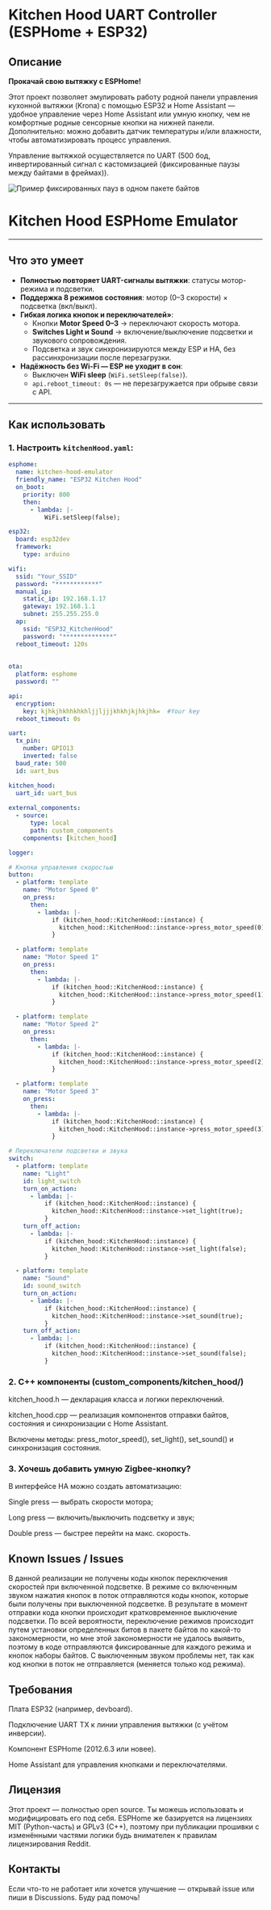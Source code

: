 # Kitchen Hood UART Controller (ESPHome + ESP32)

## Описание

**Прокачай свою вытяжку с ESPHome!**

Этот проект позволяет эмулировать работу родной панели управления кухонной вытяжки (Krona) с помощью ESP32 и Home Assistant — удобное управление через Home Assistant или умную кнопку, чем не комфортные родные сенсорные кнопки на нижней панели. Дополнительно: можно добавить датчик температуры и/или влажности, чтобы автоматизировать процесс управления.

Управление вытяжкой осуществляется по UART (500 бод, инвертированный сигнал с кастомизацией (фиксированные паузы между байтами в фреймах)).

![Пример фиксированных пауз в одном пакете байтов](images/UART1.png)

# Kitchen Hood ESPHome Emulator

---

##  Что это умеет

- **Полностью повторяет UART-сигналы вытяжки**: статусы мотор-режима и подсветки.
- **Поддержка 8 режимов состояния**: мотор (0–3 скорости) × подсветка (вкл/выкл).
- **Гибкая логика кнопок и переключателей»**:
  - Кнопки **Motor Speed 0–3** → переключают скорость мотора.
  - **Switches Light и Sound** → включение/выключение подсветки и звукового сопровождения.
  - Подсветка и звук синхронизируются между ESP и HA, без рассинхронизации после перезагрузки.
- **Надёжность без Wi-Fi — ESP не уходит в сон**:
  - Выключен **WiFi sleep** (`WiFi.setSleep(false)`).
  - `api.reboot_timeout: 0s` — не перезагружается при обрыве связи с API.

---

##  Как использовать

### 1. Настроить `kitchenHood.yaml`:

```yaml
esphome:
  name: kitchen-hood-emulator
  friendly_name: "ESP32 Kitchen Hood"
  on_boot:
    priority: 800
    then:
      - lambda: |-
          WiFi.setSleep(false);

esp32:
  board: esp32dev
  framework:
    type: arduino

wifi:
  ssid: "Your_SSID"
  password: "************"
  manual_ip:
    static_ip: 192.168.1.17
    gateway: 192.168.1.1
    subnet: 255.255.255.0
  ap:
    ssid: "ESP32_KitchenHood"
    password: "**************"
  reboot_timeout: 120s      
    
    
ota:
  platform: esphome
  password: ""

api:
  encryption:
    key: kjhkjhkhhkhkhljjljjjkhkhjkjhkjhk=  #Your key 
  reboot_timeout: 0s   

uart:
  tx_pin:
    number: GPIO13
    inverted: false
  baud_rate: 500
  id: uart_bus

kitchen_hood:
  uart_id: uart_bus
  
external_components:
  - source:
      type: local
      path: custom_components
    components: [kitchen_hood]

logger:    

# Кнопки управления скоростью
button:
  - platform: template
    name: "Motor Speed 0"
    on_press:
      then:
        - lambda: |-
            if (kitchen_hood::KitchenHood::instance) {
              kitchen_hood::KitchenHood::instance->press_motor_speed(0);
            }

  - platform: template
    name: "Motor Speed 1"
    on_press:
      then:
        - lambda: |-
            if (kitchen_hood::KitchenHood::instance) {
              kitchen_hood::KitchenHood::instance->press_motor_speed(1);
            }

  - platform: template
    name: "Motor Speed 2"
    on_press:
      then:
        - lambda: |-
            if (kitchen_hood::KitchenHood::instance) {
              kitchen_hood::KitchenHood::instance->press_motor_speed(2);
            }

  - platform: template
    name: "Motor Speed 3"
    on_press:
      then:
        - lambda: |-
            if (kitchen_hood::KitchenHood::instance) {
              kitchen_hood::KitchenHood::instance->press_motor_speed(3);
            }

# Переключатели подсветки и звука
switch:
  - platform: template
    name: "Light"
    id: light_switch
    turn_on_action:
      - lambda: |-
          if (kitchen_hood::KitchenHood::instance) {
            kitchen_hood::KitchenHood::instance->set_light(true);
          }
    turn_off_action:
      - lambda: |-
          if (kitchen_hood::KitchenHood::instance) {
            kitchen_hood::KitchenHood::instance->set_light(false);
          }

  - platform: template
    name: "Sound"
    id: sound_switch
    turn_on_action:
      - lambda: |-
          if (kitchen_hood::KitchenHood::instance) {
            kitchen_hood::KitchenHood::instance->set_sound(true);
          }
    turn_off_action:
      - lambda: |-
          if (kitchen_hood::KitchenHood::instance) {
            kitchen_hood::KitchenHood::instance->set_sound(false);
          }
```
            

### 2. C++ компоненты (custom_components/kitchen_hood/)
kitchen_hood.h — декларация класса и логики переключений.

kitchen_hood.cpp — реализация компонентов отправки байтов, состояния и синхронизации с Home Assistant.

Включены методы: press_motor_speed(), set_light(), set_sound() и синхронизация состояния.

### 3. Хочешь добавить умную Zigbee-кнопку?
В интерфейсе HA можно создать автоматизацию:

Single press — выбрать скорости моторa;

Long press — включить/выключить подсветку и звук;

Double press — быстрее перейти на макс. скорость.

## Known Issues / Issues
В данной реализации не получены коды кнопок переключения скоростей при включенной подсветке. В режиме со включенным звуком нажатия кнопок в поток отправляются коды кнопок, которые были получены при выключенной подсветке. В результате в момент отправки кода кнопки происходит кратковременное выключение подсветки. По всей вероятности, переключение режимов происходит путем  установки определенных битов в пакете байтов по какой-то закономерности, но мне этой закономерности не удалось выявить, поэтому в коде отправляются фиксированные для каждого режима и кнопок наборы байтов. С выключенным звуком проблемы нет, так как код кнопки в поток не отправляется (меняется только код режима). 

## Требования
Плата ESP32 (например, devboard).

Подключение UART TX к линии управления вытяжки (с учётом инверсии).

Компонент ESPHome (2012.6.3 или новее).

Home Assistant для управления кнопками и переключателями.

## Лицензия
Этот проект — полностью open source. Ты можешь использовать и модифицировать его под себя. ESPHome же базируется на лицензиях MIT (Python-часть) и GPLv3 (C++), поэтому при публикации прошивки с изменёнными частями логики будь внимателен к правилам лицензирования 
Reddit.

## Контакты
Если что-то не работает или хочется улучшение — открывай issue или пиши в Discussions. Буду рад помочь!
